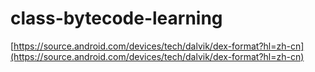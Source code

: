 # class-bytecode-learning

[https://source.android.com/devices/tech/dalvik/dex-format?hl=zh-cn](https://source.android.com/devices/tech/dalvik/dex-format?hl=zh-cn)